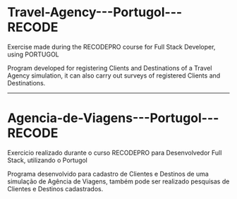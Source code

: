 # Travel-Agency---Portugol---RECODE
Exercise made during the RECODEPRO course for Full Stack Developer, using PORTUGOL

Program developed for registering Clients and Destinations of a Travel Agency simulation, it can also carry out surveys of registered Clients and Destinations.

----------------------------------------------------------------------------------------------------------------------

# Agencia-de-Viagens---Portugol---RECODE
Exercicio realizado durante o curso RECODEPRO para Desenvolvedor Full Stack, utilizando o Portugol

Programa desenvolvido para cadastro de Clientes e Destinos de uma simulação de Agência de Viagens, também pode ser realizado pesquisas de Clientes e Destinos cadastrados.
